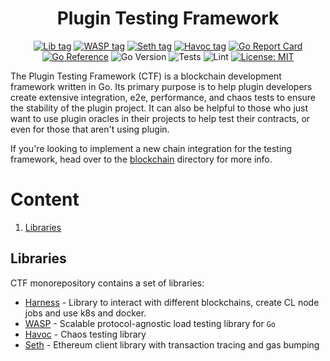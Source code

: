 <div align="center">

# Plugin Testing Framework

[![Lib tag](https://img.shields.io/github/v/tag/goplugin/plugin-testing-framework?filter=%2Alib%2A)](https://github.com/goplugin/plugin-testing-framework/tags)
[![WASP tag](https://img.shields.io/github/v/tag/goplugin/plugin-testing-framework?filter=%2Awasp%2A)](https://github.com/goplugin/plugin-testing-framework/tags)
[![Seth tag](https://img.shields.io/github/v/tag/goplugin/plugin-testing-framework?filter=%2Aseth%2A)](https://github.com/goplugin/plugin-testing-framework/tags)
[![Havoc tag](https://img.shields.io/github/v/tag/goplugin/plugin-testing-framework?filter=%2Ahavoc%2A)](https://github.com/goplugin/plugin-testing-framework/tags)
[![Go Report Card](https://goreportcard.com/badge/github.com/goplugin/plugin-testing-framework)](https://goreportcard.com/report/github.com/goplugin/plugin-testing-framework)
[![Go Reference](https://pkg.go.dev/badge/github.com/goplugin/plugin-testing-framework.svg)](https://pkg.go.dev/github.com/goplugin/plugin-testing-framework/lib)
![Go Version](https://img.shields.io/github/go-mod/go-version/goplugin/plugin-testing-framework?filename=./lib/go.mod)
![Tests](https://github.com/goplugin/plugin-testing-framework/actions/workflows/test.yaml/badge.svg)
![Lint](https://github.com/goplugin/plugin-testing-framework/actions/workflows/lint.yaml/badge.svg)
[![License: MIT](https://img.shields.io/badge/License-MIT-yellow.svg)](https://opensource.org/licenses/MIT)

</div>

The Plugin Testing Framework (CTF) is a blockchain development framework written in Go. Its primary purpose is to help plugin developers create extensive integration, e2e, performance, and chaos tests to ensure the stability of the plugin project. It can also be helpful to those who just want to use plugin oracles in their projects to help test their contracts, or even for those that aren't using plugin.

If you're looking to implement a new chain integration for the testing framework, head over to the [blockchain](./blockchain/) directory for more info.

# Content

1. [Libraries](#libraries)

## Libraries

CTF monorepository contains a set of libraries:

- [Harness](lib/README.md) - Library to interact with different blockchains, create CL node jobs and use k8s and docker.
- [WASP](wasp/README.md) - Scalable protocol-agnostic load testing library for `Go`
- [Havoc](havoc/README.md) - Chaos testing library
- [Seth](seth/README.md) - Ethereum client library with transaction tracing and gas bumping